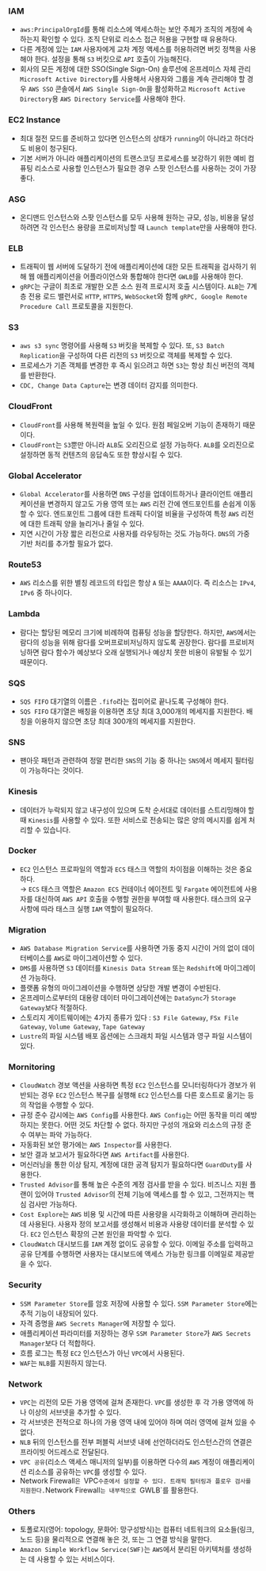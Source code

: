 ### IAM
- `aws:PrincipalOrgId`를 통해 리소스에 액세스하는 보안 주체가 조직의 계정에 속하는지 확인할 수 있다. 조직 단위로 리소스 접근 허용을 구현할 때 유용하다.
- 다른 계정에 있는 `IAM` 사용자에게 교차 계정 액세스를 허용하려면 버킷 정책을 사용해야 한다. 설정을 통해 `S3` 버킷으로 `API` 호출이 가능해진다.
- 회사의 모든 계정에 대한 SSO(Single Sign-On) 솔루션에 온프레미스 자체 관리 `Microsoft Active Directory`를 사용해서 사용자와 그룹을 계속 관리해야 할 경우 `AWS SSO` 콘솔에서 `AWS Single Sign-On`을 활성화하고 `Microsoft Active Directory`용 `AWS Directory Service`를 사용해야 한다.

### EC2 Instance
- 최대 절전 모드를 준비하고 있다면 인스턴스의 상태가 `running`이 아니라고 하더라도 비용이 청구된다.
- 기본 서버가 아니라 애플리케이션의 트랜스코딩 프로세스를 보강하기 위한 예비 컴퓨팅 리소스로 사용할 인스턴스가 필요한 경우 스팟 인스턴스를 사용하는 것이 가장 좋다.

### ASG
- 온디맨드 인스턴스와 스팟 인스턴스를 모두 사용해 원하는 규모, 성능, 비용을 달성하려면 각 인스턴스 용량을 프로비저닝할 때 `Launch template`만을 사용해야 한다.

### ELB
- 트래픽이 웹 서버에 도달하기 전에 애플리케이션에 대한 모든 트래픽을 검사하기 위해 웹 애플리케이션을 어플라이언스와 통합해야 한다면 `GWLB`를 사용해야 한다.
- `gRPC`는 구글이 최초로 개발한 오픈 소스 원격 프로시저 호출 시스템이다. `ALB`는 7계층 전용 로드 밸런서로 `HTTP`, `HTTPS`, `WebSocket`와 함께 `gRPC, Google Remote Procedure Call` 프로토콜을 지원한다.

### S3
- `aws s3 sync` 명령어를 사용해 `S3` 버킷을 복제할 수 있다. 또, `S3 Batch Replication`을 구성하여 다른 리전의 `S3` 버킷으로 객체를 복제할 수 있다.
- 프로세스가 기존 객체를 변경한 후 즉시 읽으려고 하면 `S3`는 항상 최신 버전의 객체를 반환한다.
- `CDC, Change Data Capture`는 변경 데이터 감지를 의미한다.

### CloudFront
- `CloudFront`를 사용해 복원력을 높일 수 있다. 원점 페일오버 기능이 존재하기 때문이다.
- `CloudFront`는 `S3`뿐만 아니라 `ALB`도 오리진으로 설정 가능하다. `ALB`를 오리진으로 설정하면 동적 컨텐츠의 응답속도 또한 향상시킬 수 있다.

### Global Accelerator
- `Global Accelerator`를 사용하면 `DNS` 구성을 업데이트하거나 클라이언트 애플리케이션을 변경하지 않고도 가용 영역 또는 `AWS` 리전 간에 엔드포인트를 손쉽게 이동할 수 있다. 엔드포인트 그룹에 대한 트래픽 다이얼 비율을 구성하여 특정 `AWS` 리전에 대한 트래픽 양을 늘리거나 줄일 수 있다. 
- 지연 시간이 가장 짧은 리전으로 사용자를 라우팅하는 것도 가능하다. `DNS`의 가중 기반 처리를 추가할 필요가 없다.

### Route53
- `AWS` 리소스를 위한 별칭 레코드의 타입은 항상 `A` 또는 `AAAA`이다. 즉 리소스는 `IPv4`, `IPv6` 중 하나이다.

### Lambda
- 람다는 할당된 메모리 크기에 비례하여 컴퓨팅 성능을 할당한다. 하지만, `AWS`에서는 람다의 성능을 위해 람다를 오버프로비저닝하지 않도록 권장한다. 람다를 프로비저닝하면 람다 함수가 예상보다 오래 실행되거나 예상치 못한 비용이 유발될 수 있기 때문이다.

### SQS
- `SQS FIFO` 대기열의 이름은 `.fifo`라는 접미어로 끝나도록 구성해야 한다.
- `SQS FIFO` 대기열은 배칭을 이용하면 초당 최대 3,000개의 메세지를 지원한다. 배칭을 이용하지 않으면 초당 최대 300개의 메세지를 지원한다.

### SNS
- 팬아웃 패턴과 관련하여 정말 편리한 `SNS`의 기능 중 하나는 `SNS`에서 메세지 필터링이 가능하다는 것이다.

### Kinesis
- 데이터가 누락되지 않고 내구성이 있으며 도착 순서대로 데이터를 스트리밍해야 할 때 `Kinesis`를 사용할 수 있다. 또한 서비스로 전송되는 많은 양의 메시지를 쉽게 처리할 수 있습니다.

### Docker
- `EC2` 인스턴스 프로파일의 역할과 `ECS` 태스크 역할의 차이점을 이해하는 것은 중요하다.  
→ `ECS` 태스크 역할은 `Amazon ECS` 컨테이너 에이전트 및 `Fargate` 에이전트에 사용자를 대신하여 `AWS API` 호출을 수행할 권한을 부여할 때 사용한다. 태스크의 요구 사항에 따라 태스크 실행 `IAM` 역할이 필요하다.

### Migration
- `AWS Database Migration Service`를 사용하면 가동 중지 시간이 거의 없이 데이터베이스를 `AWS`로 마이그레이션할 수 있다.
- `DMS`를 사용하면 `S3` 데이터를 `Kinesis Data Stream` 또는 `Redshift`에 마이그레이션 가능하다.
- 플랫폼 유형의 마이그레이션을 수행하면 상당한 개발 변경이 수반된다.
- 온프레미스로부터의 대용량 데이터 마이그레이션에는 `DataSync`가 `Storage Gateway`보다 적절하다.
- 스토리지 게이트웨이에는 4가지 종류가 있다 : `S3 File Gateway`, `FSx File Gateway`, `Volume Gateway`, `Tape Gateway`
- `Lustre`의 파일 시스템 배포 옵션에는 스크래치 파일 시스템과 영구 파일 시스템이 있다.

### Mornitoring
- `CloudWatch` 경보 액션을 사용하면 특정 `EC2` 인스턴스를 모니터링하다가 경보가 위반되는 경우 `EC2` 인스턴스 복구를 실행해 `EC2` 인스턴스를 다른 호스트로 옮기는 등의 작업을 수행할 수 있다.
- 규정 준수 감시에는 `AWS Config`를 사용한다. `AWS Config`는 어떤 동작을 미리 예방하지는 못한다. 어떤 것도 차단할 수 없다. 하지만 구성의 개요와 리소스의 규정 준수 여부는 파악 가능하다.
- 자동화된 보안 평가에는 `AWS Inspector`를 사용한다.
- 보안 결과 보고서가 필요하다면 `AWS Artifact`를 사용한다.
- 머신러닝을 통한 이상 탐지, 계정에 대한 공격 탐지가 필요하다면 `GuardDuty`를 사용한다.
- `Trusted Advisor`를 통해 높은 수준의 계정 검사를 받을 수 있다. 비즈니스 지원 플랜이 있어야 `Trusted Advisor`의 전체 기능에 액세스를 할 수 있고, 그전까지는 핵심 검사만 가능하다.
- `Cost Explore`는 `AWS` 비용 및 시간에 따른 사용량을 시각화하고 이해하며 관리하는 데 사용된다. 사용자 정의 보고서를 생성해서 비용과 사용량 데이터를 분석할 수 있다. `EC2` 인스턴스 확장의 근본 원인을 파악할 수 있다.
- `CloudWatch` 대시보드를 `IAM` 계정 없이도 공유할 수 있다. 이메일 주소를 입력하고 공유 단계를 수행하면 사용자는 대시보드에 액세스 가능한 링크를 이메일로 제공받을 수 있다.

### Security
- `SSM Parameter Store`를 암호 저장에 사용할 수 있다. `SSM Parameter Store`에는 추적 기능이 내장되어 있다.
- 자격 증명을 `AWS Secrets Manager`에 저장할 수 있다.
- 애플리케이션 파라미터를 저장하는 경우 `SSM Parameter Store`가 `AWS Secrets Manager`보다 더 적합하다.
- 흐름 로그는 특정 `EC2` 인스턴스가 아닌 `VPC`에서 사용된다. 
- `WAF`는 `NLB`를 지원하지 않는다.

### Network
- `VPC`는 리전의 모든 가용 영역에 걸쳐 존재한다. `VPC`를 생성한 후 각 가용 영역에 하나 이상의 서브넷을 추가할 수 있다.
- 각 서브넷은 전적으로 하나의 가용 영역 내에 있어야 하며 여러 영역에 걸쳐 있을 수 없다.
- `NLB` 뒤의 인스턴스를 전부 퍼블릭 서브넷 내에 선언하더라도 인스턴스간의 연결은 프라이빗 어드레스로 전달된다.
- `VPC 공유`(리소스 액세스 매니저의 일부)를 이용하면 다수의 `AWS` 계정이 애플리케이션 리소스를 공유하는 `VPC`를 생성할 수 있다.
- Network Firewall`은 `VPC` 수준에서 설정할 수 있다. 트래픽 필터링과 플로우 검사를 지원한다. `Network Firewall`는 내부적으로 `GWLB`를 활용한다.

### Others
- 토폴로지(영어: topology, 문화어: 망구성방식)는 컴퓨터 네트워크의 요소들(링크, 노드 등)을 물리적으로 연결해 놓은 것, 또는 그 연결 방식을 말한다.
- `Amazon Simple Workflow Service(SWF)`는 `AWS`에서 분리된 아키텍처를 생성하는 데 사용할 수 있는 서비스이다.
